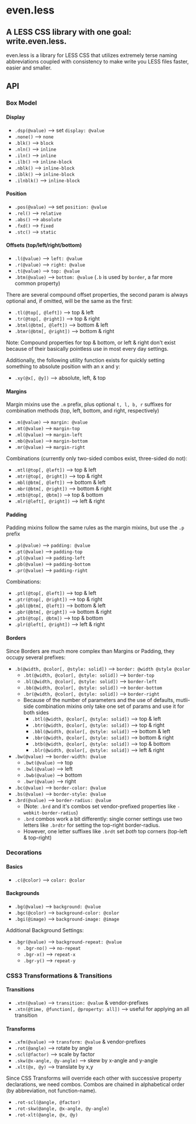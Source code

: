 # even.less
## A LESS CSS library with one goal: write.even.less.

even.less is a library for LESS CSS that utilizes extremely terse naming abbreviations
coupled with consistency to make write you LESS files faster, easier and smaller.

## API
### Box Model
#### Display

- `.dsp(@value)` --> set `display: @value`
- `.none()` --> `none`
- `.blk()` --> `block`
- `.nln()` --> `inline`
- `.iln()` --> `inline`
- `.ilb()` --> `inline-block`
- `.nblk()` --> `inline-block`
- `.iblk()` --> `inline-block`
- `.ilnblk()` --> `inline-block`

#### Position

- `.pos(@value)` --> set `position: @value`
- `.rel()` --> `relative`
- `.abs()` --> `absolute`
- `.fxd()` --> `fixed`
- `.stc()` --> `static`

#### Offsets (top/left/right/bottom)

- `.l(@value)` --> `left: @value`
- `.r(@value)` --> `right: @value`
- `.t(@value)` --> `top: @value`
- `.btm(@value)` --> `bottom: @value` (`.b` is used by `border`, a far more common property)

There are several compound offset properties, the second param is always optional and, if omitted, will be the same as the first:

- `.tl(@top[, @left])` --> top & left
- `.tr(@top[, @right])` --> top & right
- `.btml(@btm[, @left])` --> bottom & left
- `.btmr(@btm[, @right])` --> bottom & right

Note: Compound properties for top & bottom, or left & right don't exist because of their basically pointless use in
most every day settings.

Additionally, the following utility function exists for quickly setting something to absolute position with an x and y:

- `.xy(@x[, @y])` --> absolute, left, & top

#### Margins

Margin mixins use the `.m` prefix, plus optional `t, l, b, r` suffixes for combination methods (top, left, bottom, and right, respectively)

- `.m(@value)` --> `margin: @value`
- `.mt(@value)` --> `margin-top`
- `.ml(@value)` --> `margin-left`
- `.mb(@value)` --> `margin-bottom`
- `.mr(@value)` --> `margin-right`

Combinations (currently only two-sided combos exist, three-sided do not):

- `.mtl(@top[, @left])` --> top & left
- `.mtr(@top[, @right])` --> top & right
- `.mbl(@btm[, @left])` --> bottom & left
- `.mbr(@btm[, @right])` --> bottom & right
- `.mtb(@top[, @btm])` --> top & bottom
- `.mlr(@left[, @right])` --> left & right

#### Padding

Padding mixins follow the same rules as the margin mixins, but use the `.p` prefix

- `.p(@value)` --> `padding: @value`
- `.pt(@value)` --> `padding-top`
- `.pl(@value)` --> `padding-left`
- `.pb(@value)` --> `padding-bottom`
- `.pr(@value)` --> `padding-right`

Combinations:

- `.ptl(@top[, @left])` --> top & left
- `.ptr(@top[, @right])` --> top & right
- `.pbl(@btm[, @left])` --> bottom & left
- `.pbr(@btm[, @right])` --> bottom & right
- `.ptb(@top[, @btm])` --> top & bottom
- `.plr(@left[, @right])` --> left & right

#### Borders

Since Borders are much more complex than Margins or Padding, they occupy several prefixes:

- `.b(@width, @color[, @style: solid])` --> `border: @width @style @color`
  - `.bt(@width, @color[, @style: solid])` --> `border-top`
  - `.bl(@width, @color[, @style: solid])` --> `border-left`
  - `.bb(@width, @color[, @style: solid])` --> `border-bottom`
  - `.br(@width, @color[, @style: solid])` --> `border-right`
  - Because of the number of parameters and the use of defaults, mutli-side combination mixins only take one set of params and use it for both sides
    - `.btl(@width, @color[, @style: solid])` --> top & left
    - `.btr(@width, @color[, @style: solid])` --> top & right
    - `.bbl(@width, @color[, @style: solid])` --> bottom & left
    - `.bbr(@width, @color[, @style: solid])` --> bottom & right
    - `.btb(@width, @color[, @style: solid])` --> top & bottom
    - `.blr(@width, @color[, @style: solid])` --> left & right
- `.bw(@value)` --> `border-width: @value`
  - `.bwt(@value)` --> top
  - `.bwl(@value)` --> left
  - `.bwb(@value)` --> bottom
  - `.bwr(@value)` --> right
- `.bc(@value)` --> `border-color: @value`
- `.bs(@value)` --> `border-style: @value`
- `.brd(@value)` --> `border-radius: @value`
  - (Note: `.brd` and it's combos set vendor-prefixed properties like `-webkit-border-radius`)
  - `.brd` combos work a bit differently: single corner settings use two letters like `.brdtr` for setting the top-right border-radius.
  - However, one letter suffixes like `.brdt` set _both_ top corners (top-left & top-right)

### Decorations
#### Basics

- `.c(@color)` --> `color: @color`

#### Backgrounds

- `.bg(@value)` --> `background: @value`
- `.bgc(@color)` --> `background-color: @color`
- `.bgi(@image)` --> `background-image: @image`

Additional Background Settings:

- `.bgr(@value)` --> `background-repeat: @value`
  - `.bgr-no()` --> `no-repeat`
  - `.bgr-x()` --> `repeat-x`
  - `.bgr-y()` --> `repeat-y`

### CSS3 Transformations & Transitions

#### Transitions

- `.xtn(@value)` --> `transition: @value` & vendor-prefixes
- `.xtn(@time, @function[, @property: all])` --> useful for applying an all transition

#### Transforms

- `.xfm(@value)` --> `transform: @value` & vendor-prefixes
- `.rot(@angle)` --> rotate by angle
- `.scl(@factor)` --> scale by factor
- `.skw(@x-angle, @y-angle)` --> skew by x-angle and y-angle
- `.xlt(@x, @y)` --> translate by x,y

Since CSS Transforms will override each other with successive property declarations, we need combos.
Combos are chained in alphabetical order (by abbreviation, not function-name).

- `.rot-scl(@angle, @factor)`
- `.rot-skw(@angle, @x-angle, @y-angle)`
- `.rot-xlt(@angle, @x, @y)`
